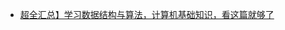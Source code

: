 - [超全汇总】学习数据结构与算法，计算机基础知识，看这篇就够了](https://blog.csdn.net/m0_37907797/article/details/104029002?ops_request_misc=%257B%2522request%255Fid%2522%253A%2522164435331216780269824804%2522%252C%2522scm%2522%253A%252220140713.130102334..%2522%257D&request_id=164435331216780269824804&biz_id=0&utm_medium=distribute.pc_search_result.none-task-blog-2~all~top_positive~default-2-104029002.first_rank_v2_pc_rank_v29&utm_term=%E6%95%B0%E6%8D%AE%E7%BB%93%E6%9E%84%E4%B8%8E%E7%AE%97%E6%B3%95&spm=1018.2226.3001.4187)
